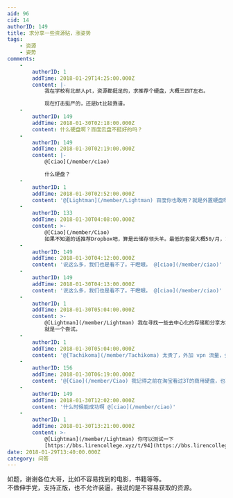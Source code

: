 ```yaml
---
aid: 96
cid: 14
authorID: 149
title: 求分享一些资源贴，涨姿势
tags:
    - 资源
    - 姿势
comments:
    -
        authorID: 1
        addTime: 2018-01-29T14:25:00.000Z
        content: |-
            我在学校有北邮人pt，资源都挺足的，求推荐个硬盘，大概三四T左右。

            现在打击挺严的，还是bt比较靠谱。
    -
        authorID: 149
        addTime: 2018-01-30T02:18:00.000Z
        content: 什么硬盘啊？百度云盘不挺好的吗？
    -
        authorID: 149
        addTime: 2018-01-30T02:19:00.000Z
        content: |-
            @[ciao](/member/ciao)

            什么硬盘？
    -
        authorID: 1
        addTime: 2018-01-30T02:52:00.000Z
        content: '@[Lightman](/member/Lightman) 百度你也敢用？就是外置硬盘啊'
    -
        authorID: 133
        addTime: 2018-01-30T04:08:00.000Z
        content: >-
            @[Ciao](/member/Ciao)
            如果不知道的话推荐Dropbox吧，算是云储存领头羊。最低的套餐大概50/月，1TB，3-4T你要买商业套餐了，大概140左右一个月
    -
        authorID: 149
        addTime: 2018-01-30T04:12:00.000Z
        content: '说这么多，我们也是看不了。干瞪眼。 @[ciao](/member/ciao)'
    -
        authorID: 149
        addTime: 2018-01-30T04:13:00.000Z
        content: '说这么多，我们也是看不了。干瞪眼。 @[ciao](/member/ciao)'
    -
        authorID: 1
        addTime: 2018-01-30T05:04:00.000Z
        content: >-
            @[Lightman](/member/Lightman) 我在寻找一些去中心化的存储和分享方案，之前测试 syncthing
            就是一个尝试。
    -
        authorID: 1
        addTime: 2018-01-30T05:04:00.000Z
        content: '@[Tachikoma](/member/Tachikoma) 太贵了，外加 vpn 流量，会破产。'
    -
        authorID: 156
        addTime: 2018-01-30T06:19:00.000Z
        content: '@[Ciao](/member/Ciao) 我记得之前在淘宝看过3T的商用硬盘，也不贵，就是丑了点，日立的好像'
    -
        authorID: 149
        addTime: 2018-01-30T12:02:00.000Z
        content: '什么时候能成功啊 @[ciao](/member/ciao)'
    -
        authorID: 1
        addTime: 2018-01-30T13:21:00.000Z
        content: >-
            @[Lightman](/member/Lightman) 你可以测试一下
            [https://bbs.lirencollege.xyz/t/94](https://bbs.lirencollege.xyz/t/94)
date: 2018-01-29T13:40:00.000Z
category: 问答
---
```


如题，谢谢各位大哥，比如不容易找到的电影，书籍等等。  
不做伸手党，支持正版，也不允许装逼，我说的是不容易获取的资源。
